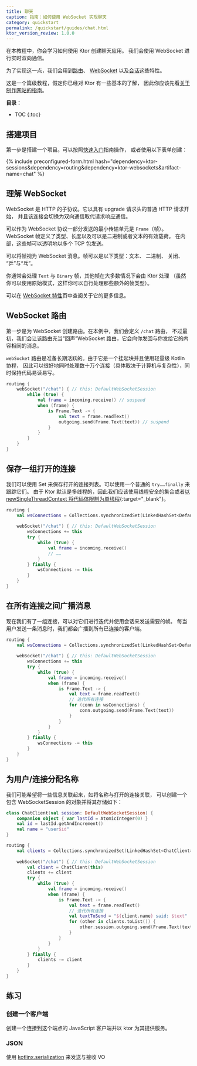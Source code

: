 ```yaml
---
title: 聊天
caption: 指南：如何使用 WebSocket 实现聊天
category: quickstart
permalink: /quickstart/guides/chat.html
ktor_version_review: 1.0.0
---
```


在本教程中，你会学习如何使用 Ktor 创建聊天应用。
我们会使用 WebSocket 进行实时双向通信。

为了实现这一点，我们会用到[路由]、 [WebSocket] 以及[会话]这些特性。

[路由]: /servers/features/routing.html
[WebSocket]: /servers/features/websockets.html
[会话]: /servers/features/sessions.html

这是一个篇级教程，假定你已经对 Ktor 有一些基本的了解，
因此你应该先看[关于制作网站的指南](/quickstart/guides/website.html)。

**目录：**

* TOC
{:toc}

## 搭建项目

第一步是搭建一个项目。可以按照[快速入门](/quickstart/index.html)指南操作，
或者使用以下表单创建：

{% include preconfigured-form.html hash="dependency=ktor-sessions&dependency=routing&dependency=ktor-websockets&artifact-name=chat" %}

## 理解 WebSocket

WebSocket 是 HTTP 的子协议。它以具有 upgrade 请求头的普通 HTTP 请求开始，
并且该连接会切换为双向通信取代请求响应通信。

可以作为 WebSocket 协议一部分发送的最小传输单元是 `Frame`（帧）。 WebSocket 帧定义了类型、长度以及可以是二进制或者文本的有效载荷。
在内部，这些帧可以透明地以多个 TCP 包发送。

可以将帧视为 WebSocket 消息。帧可以是以下类型：文本、 二进制、 关闭、 “乒”与“乓”。

你通常会处理 `Text` 与 `Binary` 帧，其他帧在大多数情况下会由 Ktor 处理
（虽然你可以使用原始模式，这样你可以自行处理那些额外的帧类型）。

可以在 [WebSocket 特性](/servers/features/websockets.html)页中查阅关于它的更多信息。

## WebSocket 路由

第一步是为 WebSocket 创建路由。在本例中，我们会定义 `/chat` 路由，
不过最初，我们会让该路由充当“回声”WebSocket 路由，它会向你发回与你发给它的内容相同的消息。

`webSocket` 路由是准备长期活跃的。由于它是一个挂起块并且使用轻量级 Kotlin 协程，
因此可以很好地同时处理数十万个连接（具体取决于计算机与复杂性）<!--
-->，同时保持代码易读易写。

```kotlin
routing {
    webSocket("/chat") { // this: DefaultWebSocketSession
        while (true) {
            val frame = incoming.receive() // suspend
            when (frame) {
                is Frame.Text -> {
                    val text = frame.readText()
                    outgoing.send(Frame.Text(text)) // suspend
                }
            }
        }
    }
}
```

## 保存一组打开的连接

我们可以使用 Set 来保存打开的连接列表。可以使用一个普通的 `try……finally` 来跟踪它们。
由于 Ktor 默认是多线程的，因此我们应该使用线程安全的集合或者[以 newSingleThreadContext 将代码体限制为单线程](https://github.com/Kotlin/kotlinx.coroutines/blob/master/coroutines-guide.md#coroutine-context-and-dispatchers){:target="_blank"}。

```kotlin
routing {
    val wsConnections = Collections.synchronizedSet(LinkedHashSet<DefaultWebSocketSession>())
    
    webSocket("/chat") { // this: DefaultWebSocketSession
        wsConnections += this
        try {
            while (true) {
                val frame = incoming.receive()
                // ……
            }
        } finally {
            wsConnections -= this
        }
    }
}
```

## 在所有连接之间广播消息

现在我们有了一组连接，可以对它们进行迭代并使用会话<!--
-->来发送需要的帧。
每当用户发送一条消息时，我们都会广播到所有已连接的客户端。

```kotlin
routing {
    val wsConnections = Collections.synchronizedSet(LinkedHashSet<DefaultWebSocketSession>())
    
    webSocket("/chat") { // this: DefaultWebSocketSession
        wsConnections += this
        try {
            while (true) {
                val frame = incoming.receive()
                when (frame) {
                    is Frame.Text -> {
                        val text = frame.readText()
                        // 迭代所有连接
                        for (conn in wsConnections) {
                            conn.outgoing.send(Frame.Text(text))
                        }
                    }
                }
            }
        } finally {
            wsConnections -= this
        }
    }
}
```

## 为用户/连接分配名称

我们可能希望将一些信息关联起来，如将名称与打开的连接关联，
可以创建一个包含 WebSocketSession 的对象并将其存储<!--
-->如下：

```kotlin
class ChatClient(val session: DefaultWebSocketSession) {
    companion object { var lastId = AtomicInteger(0) }
    val id = lastId.getAndIncrement()
    val name = "user$id"
}

routing {
    val clients = Collections.synchronizedSet(LinkedHashSet<ChatClient>())
    
    webSocket("/chat") { // this: DefaultWebSocketSession
        val client = ChatClient(this)
        clients += client
        try {
            while (true) {
                val frame = incoming.receive()
                when (frame) {
                    is Frame.Text -> {
                        val text = frame.readText()
                        // 迭代所有连接
                        val textToSend = "${client.name} said: $text"
                        for (other in clients.toList()) {
                            other.session.outgoing.send(Frame.Text(textToSend))
                        }
                    }
                }
            }
        } finally {
            clients -= client
        }
    }
}
```

## 练习

### 创建一个客户端

创建一个连接到这个端点的 JavaScript 客户端并以 ktor 为其提供服务。

### JSON

使用 [kotlinx.serialization](https://github.com/Kotlin/kotlinx.serialization) 来发送与接收 VO

